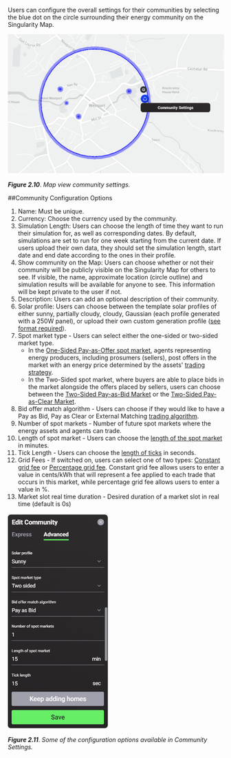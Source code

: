 Users can configure the overall settings for their communities by selecting the blue dot on the circle surrounding their energy community on the Singularity Map.

![alt_text](img/community-settings-1.png)

***Figure 2.10***. *Map view community settings.*

##Community Configuration Options

1. Name: Must be unique.
2. Currency: Choose the currency used by the community.
3. Simulation Length: Users can choose the length of time they want to run their simulation for, as well as corresponding dates. By default, simulations are set to run for one week starting from the current date. If users upload their own data, they should set the simulation length, start date and end date according to the ones in their profile.
4. Show community on the Map: Users can choose whether or not their community will be publicly visible on the Singularity Map for others to see. If visible, the name, approximate location (circle outline) and simulation results will be available for anyone to see. This information will be kept private to the user if not.
5. Description: Users can add an optional description of their community.
6. Solar profile: Users can choose between the template solar profiles of either sunny, partially cloudy, cloudy, Gaussian (each profile generated with a 250W panel), or upload their own custom generation profile ([see format required](data-requirements.md)).
7. Spot market type - Users can select either the one-sided or two-sided market type.
      - In the [One-Sided Pay-as-Offer spot market](one-sided-pay-as-offer.md), agents representing energy producers, including prosumers (sellers), post offers in the market with an energy price determined by the assets' [trading strategy](default-trading-strategy.md).
      - In the Two-Sided spot market, where buyers are able to place bids in the market alongside the offers placed by sellers, users can choose between the [Two-Sided Pay-as-Bid Market](two-sided-pay-as-bid.md) or the [Two-Sided Pay-as-Clear Market](two-sided-pay-as-clear.md).
8.	Bid offer match algorithm - Users can choose if they would like to have a Pay as Bid, Pay as Clear or External Matching [trading algorithm](default-trading-strategy.md).
9.	Number of spot markets - Number of future spot markets where the energy assets and agents can trade.
10.	Length of spot market - Users can choose the [length of the spot market](market-types.md#market-slots) in minutes.
11.	Tick Length - Users can choose the [length of ticks](market-types.md#market-ticks) in seconds.
12.	Grid Fees -  If switched on, users can select one of two types: [Constant grid fee](constant-fees.md) or [Percentage grid fee](percentage-fees.md). Constant grid fee allows users to enter a value in cents/kWh that will represent a fee applied to each trade that occurs in this market, while percentage grid fee allows users to enter a value in %.
13.	Market slot real time duration - Desired duration of a market slot in real time (default is 0s)

![alt_text](img/community-settings-2.png)

***Figure 2.11***. *Some of the configuration options available in Community Settings.*
